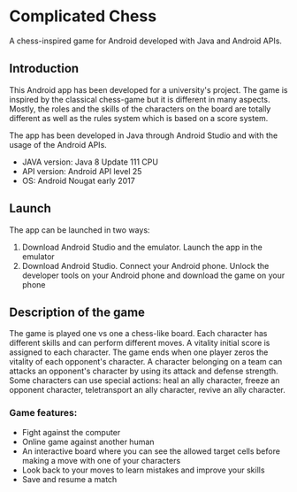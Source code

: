 # Complicated Chess
A chess-inspired game for Android developed with Java and Android APIs.

## Introduction
This Android app has been developed for a university's project. 
The game is inspired by the classical chess-game but it is different in many aspects. 
Mostly, the roles and the skills of the characters on the board are totally different as well as the rules system which is based on a score system.

The app has been developed in Java through Android Studio and with the usage of the Android APIs. 

- JAVA version: Java 8 Update 111 CPU
- API version: Android API level 25
- OS: Android Nougat early 2017

## Launch
The app can be launched in two ways:
  1) Download Android Studio and the emulator. Launch the app in the emulator
  2) Download Android Studio. Connect your Android phone. Unlock the developer tools on your Android phone and download the game on your phone
 
## Description of the game
The game is played one vs one a chess-like board. Each character has different skills and can perform different moves. 
A vitality initial score is assigned to each character. The game ends when one player zeros the vitality of each opponent's character.
A character belonging on a team can attacks an opponent's character by using its attack and defense strength. 
Some characters can use special actions: heal an ally character, freeze an opponent character, teletransport an ally character, revive an ally character.

### Game features:
- Fight against the computer
- Online game against another human
- An interactive board where you can see the allowed target cells before making a move with one of your characters
- Look back to your moves to learn mistakes and improve your skills
- Save and resume a match
